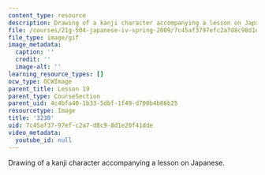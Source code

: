 ```yaml
---
content_type: resource
description: Drawing of a kanji character accompanying a lesson on Japanese.
file: /courses/21g-504-japanese-iv-spring-2009/7c45af3797efc2a7d8c98d1e20f41dde_3230.gif
file_type: image/gif
image_metadata:
  caption: ''
  credit: ''
  image-alt: ''
learning_resource_types: []
ocw_type: OCWImage
parent_title: Lesson 19
parent_type: CourseSection
parent_uid: 4c4bfa40-1b33-5dbf-1f49-d700b4b86b25
resourcetype: Image
title: '3230'
uid: 7c45af37-97ef-c2a7-d8c9-8d1e20f41dde
video_metadata:
  youtube_id: null
---
```

Drawing of a kanji character accompanying a lesson on Japanese.